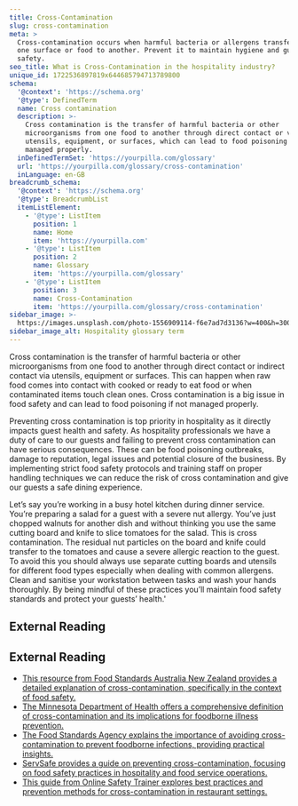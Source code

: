 ```yaml
---
title: Cross-Contamination
slug: cross-contamination
meta: >
  Cross-contamination occurs when harmful bacteria or allergens transfer from
  one surface or food to another. Prevent it to maintain hygiene and guest
  safety.
seo_title: What is Cross-Contamination in the hospitality industry?
unique_id: 1722536897819x644685794713789800
schema:
  '@context': 'https://schema.org'
  '@type': DefinedTerm
  name: Cross contamination
  description: >-
    Cross contamination is the transfer of harmful bacteria or other
    microorganisms from one food to another through direct contact or via
    utensils, equipment, or surfaces, which can lead to food poisoning if not
    managed properly.
  inDefinedTermSet: 'https://yourpilla.com/glossary'
  url: 'https://yourpilla.com/glossary/cross-contamination'
  inLanguage: en-GB
breadcrumb_schema:
  '@context': 'https://schema.org'
  '@type': BreadcrumbList
  itemListElement:
    - '@type': ListItem
      position: 1
      name: Home
      item: 'https://yourpilla.com'
    - '@type': ListItem
      position: 2
      name: Glossary
      item: 'https://yourpilla.com/glossary'
    - '@type': ListItem
      position: 3
      name: Cross-Contamination
      item: 'https://yourpilla.com/glossary/cross-contamination'
sidebar_image: >-
  https://images.unsplash.com/photo-1556909114-f6e7ad7d3136?w=400&h=300&fit=crop&auto=format
sidebar_image_alt: Hospitality glossary term
---
```


Cross contamination is the transfer of harmful bacteria or other microorganisms from one food to another through direct contact or indirect contact via utensils, equipment or surfaces. This can happen when raw food comes into contact with cooked or ready to eat food or when contaminated items touch clean ones. Cross contamination is a big issue in food safety and can lead to food poisoning if not managed properly.

Preventing cross contamination is top priority in hospitality as it directly impacts guest health and safety. As hospitality professionals we have a duty of care to our guests and failing to prevent cross contamination can have serious consequences. These can be food poisoning outbreaks, damage to reputation, legal issues and potential closure of the business. By implementing strict food safety protocols and training staff on proper handling techniques we can reduce the risk of cross contamination and give our guests a safe dining experience.

Let’s say you’re working in a busy hotel kitchen during dinner service. You’re preparing a salad for a guest with a severe nut allergy. You’ve just chopped walnuts for another dish and without thinking you use the same cutting board and knife to slice tomatoes for the salad. This is cross contamination. The residual nut particles on the board and knife could transfer to the tomatoes and cause a severe allergic reaction to the guest. To avoid this you should always use separate cutting boards and utensils for different food types especially when dealing with common allergens. Clean and sanitise your workstation between tasks and wash your hands thoroughly. By being mindful of these practices you’ll maintain food safety standards and protect your guests’ health.'

## External Reading



## External Reading

*   [This resource from Food Standards Australia New Zealand provides a detailed explanation of cross-contamination, specifically in the context of food safety.](https://www.foodstandards.gov.au/consumer/safety/foodborne-illness/Common-terms#:~:text=Cross%20contamination,will%20spread%20to%20the%20salad.)
*   [The Minnesota Department of Health offers a comprehensive definition of cross-contamination and its implications for foodborne illness prevention.](https://www.health.state.mn.us/people/foodsafety/clean/xcontamination.html#:~:text=Cross%2Dcontamination%20is%20the%20physical,factor%20in%20preventing%20foodborne%20illness.)
*   [The Food Standards Agency explains the importance of avoiding cross-contamination to prevent foodborne infections, providing practical insights.](https://www.food.gov.uk/safety-hygiene/why-avoiding-cross-contamination-is-important#:~:text=Cross%2Dcontamination%20is%20what%20happens,cause%20of%20most%20foodborne%20infections.)
*   [ServSafe provides a guide on preventing cross-contamination, focusing on food safety practices in hospitality and food service operations.](https://www.servsafe.com/downloads/demos/fh/fh-sample-chapter#:~:text=Pathogens%20can%20be%20transferred%20from,cups%2C%20utensils%2C%20and%20napkins.)
*   [This guide from Online Safety Trainer explores best practices and prevention methods for cross-contamination in restaurant settings.](https://www.onlinesafetytrainer.com/cross-contamination-safety-for-restaurants-a-comprehensive-guide/)
